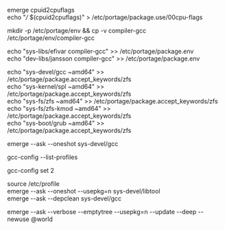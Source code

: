 emerge cpuid2cpuflags <br />
echo "*/* $(cpuid2cpuflags)" > /etc/portage/package.use/00cpu-flags <br />

mkdir -p /etc/portage/env && cp -v compiler-gcc /etc/portage/env/compiler-gcc <br />

echo "sys-libs/efivar compiler-gcc" >> /etc/portage/package.env <br />
echo "dev-libs/jansson compiler-gcc" >> /etc/portage/package.env <br />

echo "sys-devel/gcc ~amd64" >> /etc/portage/package.accept_keywords/zfs <br />
echo "sys-kernel/spl ~amd64" >> /etc/portage/package.accept_keywords/zfs <br />
echo "sys-fs/zfs ~amd64" >> /etc/portage/package.accept_keywords/zfs <br />
echo "sys-fs/zfs-kmod ~amd64" >> /etc/portage/package.accept_keywords/zfs <br />
echo "sys-boot/grub ~amd64" >> /etc/portage/package.accept_keywords/zfs <br />

emerge --ask --oneshot sys-devel/gcc <br />

gcc-config --list-profiles <br />

gcc-config set 2 <br />

source /etc/profile <br />
emerge --ask --oneshot --usepkg=n sys-devel/libtool <br />
emerge --ask --depclean sys-devel/gcc <br />

emerge --ask --verbose --emptytree --usepkg=n --update --deep --newuse @world 
